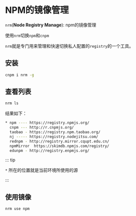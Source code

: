 
# NPM的镜像管理

`nrm`(**Node Registry Manage**): npm的镜像管理

使用`nrm`切换`npm`和`cnpm`

`nrm`就是专门用来管理和快速切换私人配置的`registry`的一个工具。

## 安装

```bash
cnpm i nrm -g
```

## 查看列表

```bash
nrm ls
```

结果如下：

```bash
* npm ---- https://registry.npmjs.org/
  cnpm --- http://r.cnpmjs.org/
  taobao - https://registry.npm.taobao.org/
  nj ----- https://registry.nodejitsu.com/
  rednpm - http://registry.mirror.cqupt.edu.cn/
  npmMirror  https://skimdb.npmjs.com/registry/
  edunpm - http://registry.enpmjs.org/
```

::: tip

`*` 所在的位置就是当前环境所使用的源

:::

## 使用镜像

```bash
nrm use npm
```
